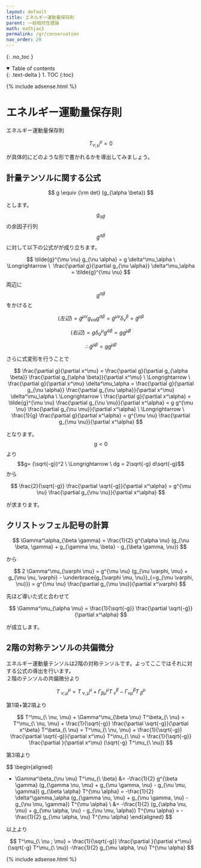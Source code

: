```yaml
---
layout: default
title: エネルギー運動量保存則
parent: 一般相対性理論
math: mathjax3
permalink: /gr/conservation
nav_order: 29
---
```


{: .no_toc }

<details open markdown="block">
  <summary>
    Table of contents
  </summary>
  {: .text-delta }
1. TOC
{:toc}
</details>

{% include adsense.html %}

# エネルギー運動量保存則

エネルギー運動量保存則

$$
T^\mu_{\nu ; \mu} = 0
$$

が具体的にどのような形で書かれるかを導出してみましょう。

## 計量テンソルに関する公式

$$
g \equiv {\rm det} (g_{\alpha \beta})
$$

とします。$$g_{\alpha \beta}$$の余因子行列$$\tilde{g}^{\alpha \beta}$$に対して以下の公式がが成り立ちます。

$$
\tilde{g}^{\mu \nu} g_{\nu \alpha} = g \delta^\mu_\alpha \ \Longrightarrow \ 
\frac{\partial g}{\partial g_{\nu \alpha}} \delta^\mu_\alpha = \tilde{g}^{\mu \nu} 
$$

両辺に$$g^{\alpha \beta}$$をかけると

$$
(左辺) 
= \tilde{g}^{\mu \nu} g_{\nu \alpha} g^{\alpha \beta} 
= \tilde{g}^{\mu \nu} \delta^\beta_\nu 
= \tilde{g}^{\mu \beta}
$$

$$
(右辺) 
= g \delta^\mu_\alpha g^{\alpha \beta} 
= g g^{\mu \beta}
$$

$$
\therefore \tilde{g}^{\mu \beta} = g g^{\mu \beta}
$$

さらに式変形を行うことで

$$
\frac{\partial g}{\partial x^\mu} = \frac{\partial g}{\partial g_{\alpha \beta}} \frac{\partial g_{\alpha \beta}}{\partial x^\mu} \ \Longrightarrow \ 
\frac{\partial g}{\partial x^\mu} \delta^\mu_\alpha 
= \frac{\partial g}{\partial g_{\nu \alpha}} \frac{\partial g_{\nu \alpha}}{\partial x^\mu} \delta^\mu_\alpha \ \Longrightarrow \
\frac{\partial g}{\partial x^\alpha} 
= \tilde{g}^{\mu \nu} \frac{\partial g_{\nu \mu}}{\partial x^\alpha} 
= g g^{\mu \nu} \frac{\partial g_{\nu \mu}}{\partial x^\alpha} \ \Longrightarrow \ 
\frac{1}{g} \frac{\partial g}{\partial x^\alpha} 
= g^{\mu \nu} \frac{\partial g_{\mu \nu}}{\partial x^\alpha}
$$

となります。$$g<0$$より$$g= (\sqrt{-g})^2 \ \Longrightarrow \ dg = 2\sqrt{-g} d\sqrt{-g}$$から

$$
\frac{2}{\sqrt{-g}} \frac{\partial \sqrt{-g}}{\partial x^\alpha} 
= g^{\mu \nu} \frac{\partial g_{\mu \nu}}{\partial x^\alpha}
$$

が求まります。

## クリストッフェル記号の計算

$$
\Gamma^\alpha_{\beta \gamma} 
= \frac{1}{2} g^{\alpha \nu} (g_{\nu \beta, \gamma} + g_{\gamma \nu, \beta} - g_{\beta \gamma, \nu})
$$

から

$$
2 \Gamma^\mu_{\varphi \mu} 
= g^{\mu \nu} (g_{\nu \varphi, \mu} + g_{\mu \nu, \varphi} - \underbrace{g_{\varphi \mu, \nu}}_{=g_{\mu \varphi, \nu}}) 
= g^{\mu \nu} \frac{\partial g_{\mu \nu}}{\partial x^\varphi}
$$

先ほど導いた式と合わせて

$$
\Gamma^\mu_{\alpha \mu} 
= \frac{1}{\sqrt{-g}} \frac{\partial \sqrt{-g}}{\partial x^\alpha} 
$$

が成立します。

## 2階の対称テンソルの共偏微分

エネルギー運動量テンソルは2階の対称テンソルです。よってここではそれに対する公式の導出を行います。  
２階のテンソルの共偏微分より

$$
T^\mu_{\ \nu ; \mu} 
= T^\mu_{\ \nu, \mu} + \Gamma^\mu_{\beta \mu} T^\beta_{\ \nu} - \Gamma^\beta_{\nu \mu} T^\mu_{\ \beta}
$$

第1項+第2項より

$$
T^\mu_{\ \nu, \mu} + \Gamma^\mu_{\beta \mu} T^\beta_{\ \nu} 
= T^\mu_{\ \nu, \mu} + \frac{1}{\sqrt{-g}} \frac{\partial \sqrt{-g}}{\partial x^\beta} T^\beta_{\ \nu} 
= T^\mu_{\ \nu, \mu} + \frac{1}{\sqrt{-g}} \frac{\partial \sqrt{-g}}{\partial x^\mu} T^\mu_{\ \nu} 
= \frac{1}{\sqrt{-g}} \frac{\partial }{\partial x^\mu} (\sqrt{-g} T^\mu_{\ \nu})
$$

第3項より

$$
\begin{aligned}
- \Gamma^\beta_{\nu \mu} T^\mu_{\ \beta} 
&= -\frac{1}{2} g^{\beta \gamma} (g_{\gamma \nu, \mu} + g_{\mu \gamma, \nu} - g_{\nu \mu, \gamma}) g_{\beta \alpha} T^{\mu \alpha} 
= -\frac{1}{2} \delta^\gamma_\alpha (g_{\gamma \nu, \mu} + g_{\mu \gamma, \nu} - g_{\nu \mu, \gamma}) T^{\mu \alpha} \\
&= -\frac{1}{2} (g_{\alpha \nu, \mu} + g_{\mu \alpha, \nu} - g_{\nu \mu, \alpha}) T^{\mu \alpha} 
= -\frac{1}{2} g_{\mu \alpha, \nu} T^{\mu \alpha}
\end{aligned}
$$

以上より

$$
T^\mu_{\ \nu ; \mu} 
= \frac{1}{\sqrt{-g}} \frac{\partial }{\partial x^\mu} (\sqrt{-g} T^\mu_{\ \nu}) -\frac{1}{2} g_{\mu \alpha, \nu} T^{\mu \alpha}
$$

{% include adsense.html %}